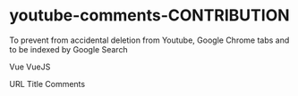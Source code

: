 # youtube-comments-CONTRIBUTION
To prevent from accidental deletion from Youtube, Google Chrome tabs and to be indexed by Google Search

Vue VueJS

URL Title Comments

